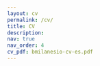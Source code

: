```yaml
---
layout: cv
permalink: /cv/
title: CV
description: 
nav: true
nav_order: 4
cv_pdf: bmilanesio-cv-es.pdf
---
```

